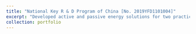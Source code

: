```yaml
---
title: "National Key R & D Program of China [No. 2019YFD1101004]"
excerpt: "Developed active and passive energy solutions for two practical demonstration projects, aiming to achieve 90% energy savings with no more than 30% cost increment"
collection: portfolio
---
```

